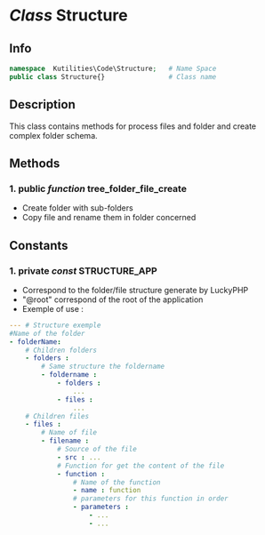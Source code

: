 # ***Class*** **Structure**

## Info

```php
namespace  Kutilities\Code\Structure;   # Name Space
public class Structure{}                # Class name
```

## Description
This class contains methods for process files and folder and create complex folder schema.

## Methods

### 1. public ***function*** **tree_folder_file_create**
- Create folder with sub-folders
- Copy file and rename them in folder concerned

## Constants

### 1. private ***const*** **STRUCTURE_APP**
- Correspond to the folder/file structure generate by LuckyPHP
- "@root" correspond of the root of the application
- Exemple of use :
```yml
--- # Structure exemple
#Name of the folder
- folderName:
    # Children folders
    - folders :
        # Same structure the foldername
        - foldername :  
            - folders : 
                ...
            - files : 
                ...
    # Children files
    - files :
        # Name of file
        - filename :
            # Source of the file
            - src : ...
            # Function for get the content of the file
            - function :
                # Name of the function 
                - name : function
                # parameters for this function in order
                - parameters : 
                    - ...
                    - ...
```